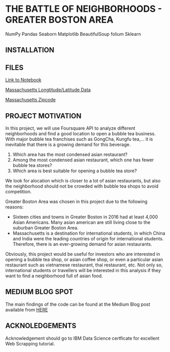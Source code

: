 # THE BATTLE OF NEIGHBORHOODS - GREATER BOSTON AREA

NumPy
Pandas
Seaborn
Matplotlib
BeautifulSoup
folium
Sklearn

## INSTALLATION

## FILES
[Link to Notebook](https://github.com/thule86/Battle-of-Neighborhoods-Greater-Boston-Area/blob/main/Battle%20of%20Neighborhoods-%20Boston%20(1).ipynb)

[Massachusetts Longtitude/Latitude Data](https://simplemaps.com/data/us-cities)

[Massachusetts Zipcode](https://www.downloadexcelfiles.com/us_en/download-list-us-zip-codes-massachusetts-state#YQNvVo5Kg2w)

## PROJECT MOTIVATION 

In this project, we will use Foursquare API to analyze different neighborhoods and find a good
location to open a bubble tea business. With major bubble tea franchises such as GongCha,
Kungfu tea,... it is inevitable that there is a growing demand for this beverage.

1. Which area has the most condensed asian restaurant?
2. Among the most condensed asian restaurant, which one has fewer bubble tea stores?
3. Which area is best suitable for opening a bubble tea store?

We look for alocation which is closer to a lot of asian restaurants, but also the neighborhood should not be
crowded with bubble tea shops to avoid competition.

Greater Boston Area was chosen in this project due to the following reasons:
- Sixteen cities and towns in Greater Boston in 2016 had at least 4,000 Asian Americans.
Many asian american are still living close to the suburban Greater Boston Area.
- Massachusetts is a destination for international students, in which China and India were
the leading countries of origin for international students. Therefore, there is an
ever-growing demand for asian restaurants.

Obviously, this project would be useful for investors who are interested in opening a bubble tea
shop, or asian coffee shop, or even a particular asian restaurant such as vietnamese restaurant,
thai restaurant, etc. Not only so, international students or travellers will be interested in this
analysis if they want to find a neighborhood full of asian food.


## MEDIUM BLOG SPOT
The main findings of the code can be found at the Medium Blog post available from [HERE](https://medium.com/@tle28/battle-of-neighborhoods-greater-boston-area-1c3738b07226)

## ACKNOLEDGEMENTS
Acknowledgement should go to IBM Data Science certficate for excellent Web Scrapping tutorial.
